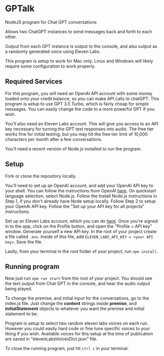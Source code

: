 # GPTalk

NodeJS program for Chat GPT conversations

Allows two ChatGPT instances to send messages back and forth to each other.

Output from each GPT instance is output to the console, and also output as a randomly generated voice using Eleven Labs.

This program is setup to work for Mac only. Linux and Windows will likely require some configuration to work properly.

## Required Services

For this program, you will need an OpenAI API account with some money loaded onto your credit balance, so you can make API calls to chatGPT. This program is setup to use GPT 3.5 Turbo, which is fairly cheap for simple messages. You can easily change the code to a more powerful GPT if you wish.

You'll also need an Eleven Labs account. This will give you access to an API key necessary for turning the GPT text responses into audio. The free tier works fine for initial testing, but you may hit the free tier limit of 10,000 characters per month after a few conversations.

You'll need a recent version of Node.js installed to run the program.

## Setup

Fork or clone the repository locally.

You'll need to set up an OpenAI account, and add your OpenAI API key to your shell. You can follow the instructions from OpenAI [here](https://platform.openai.com/docs/quickstart). On quickstart language selection, select Node.js. Follow the Install Node.js instructions in Step 1, if you don't already have Node setup locally. Follow Step 2 to setup your OpenAi API key. Follow the "Set up your API key for all projects" instructions.

Set up an Eleven Labs account, which you can do [here](https://elevenlabs.io/app/sign-up). Once you're signed in to the app, click on the Profile button, and open the "Profile + API key" window. Generate yourself a new API key. In the root of your project create a file called `.env`. Inside of this file, add `ELEVEN_LABS_API_KEY = <your API key>`. Save the file.

Lastly, from your terminal in the root folder of your project, run `npm install`.

## Running program

Now just run `npm run start` from the root of your project. You should see the text output from Chat GPT in the console, and hear the audio output being played.

To change the premise, and initial input for the conversations, go to the index.js file. Just change the **content** strings inside **premise**, and **initialStatement** objects to whatever you want the premise and initial statement to be.

Program is setup to select two random eleven labs voices on each run. However you could easily hard code or fine tune specific voices to your liking if you wish. Available voices for this setup at the time of publication are saved in "elevenLabsVoicesDict.json" file.

To close the running program, just hit `ctrl c` in your terminal.
